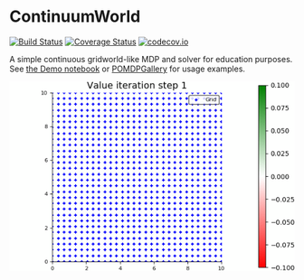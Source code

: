 # ContinuumWorld

[![Build Status](https://travis-ci.org/zsunberg/ContinuumWorld.jl.svg?branch=master)](https://travis-ci.org/zsunberg/ContinuumWorld.jl)
[![Coverage Status](https://coveralls.io/repos/zsunberg/ContinuumWorld.jl/badge.svg?branch=master&service=github)](https://coveralls.io/github/zsunberg/ContinuumWorld.jl?branch=master)
[![codecov.io](http://codecov.io/github/zsunberg/ContinuumWorld.jl/coverage.svg?branch=master)](http://codecov.io/github/zsunberg/ContinuumWorld.jl?branch=master)

A simple continuous gridworld-like MDP and solver for education purposes. See [the Demo notebook](https://nbviewer.jupyter.org/github/zsunberg/ContinuumWorld.jl/blob/master/notebooks/Demo.ipynb) or [POMDPGallery](https://github.com/JuliaPOMDP/POMDPGallery.jl) for usage examples.

![Function approximation value iteration](img/out.gif)

